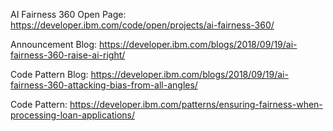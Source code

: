 AI Fairness 360 Open Page:
https://developer.ibm.com/code/open/projects/ai-fairness-360/

Announcement Blog:
https://developer.ibm.com/blogs/2018/09/19/ai-fairness-360-raise-ai-right/ 

Code Pattern Blog:
https://developer.ibm.com/blogs/2018/09/19/ai-fairness-360-attacking-bias-from-all-angles/

Code Pattern:
https://developer.ibm.com/patterns/ensuring-fairness-when-processing-loan-applications/
